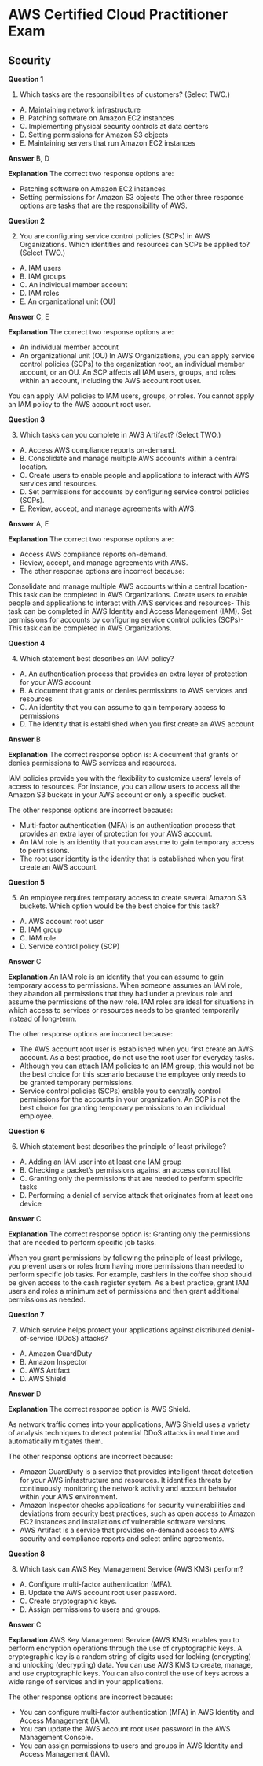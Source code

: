 # AWS Certified Cloud Practitioner Exam

## Security

**Question 1**

1. Which tasks are the responsibilities of customers? (Select TWO.)
* A. Maintaining network infrastructure
* B. Patching software on Amazon EC2 instances
* C. Implementing physical security controls at data centers
* D. Setting permissions for Amazon S3 objects
* E. Maintaining servers that run Amazon EC2 instances

**Answer**  B, D

**Explanation**
The correct two response options are:

* Patching software on Amazon EC2 instances
* Setting permissions for Amazon S3 objects
The other three response options are tasks that are the responsibility of AWS.

**Question 2**

2. You are configuring service control policies (SCPs) in AWS Organizations. Which identities and resources can SCPs be applied to? (Select TWO.)
* A. IAM users
* B. IAM groups
* C. An individual member account
* D. IAM roles
* E. An organizational unit (OU)

**Answer**  C, E

**Explanation**
The correct two response options are:

* An individual member account
* An organizational unit (OU)
In AWS Organizations, you can apply service control policies (SCPs) to the organization root, an individual member account, or an OU. An SCP affects all IAM users, groups, and roles within an account, including the AWS account root user.

You can apply IAM policies to IAM users, groups, or roles. You cannot apply an IAM policy to the AWS account root user.

**Question 3**

3. Which tasks can you complete in AWS Artifact? (Select TWO.)
* A. Access AWS compliance reports on-demand.
* B. Consolidate and manage multiple AWS accounts within a central location.
* C. Create users to enable people and applications to interact with AWS services and resources.
* D. Set permissions for accounts by configuring service control policies (SCPs).
* E. Review, accept, and manage agreements with AWS.

**Answer**  A, E

**Explanation**
The correct two response options are:

* Access AWS compliance reports on-demand.
* Review, accept, and manage agreements with AWS.
* The other response options are incorrect because:

Consolidate and manage multiple AWS accounts within a central location- This task can be completed in AWS Organizations.
Create users to enable people and applications to interact with AWS services and resources- This task can be completed in AWS Identity and Access Management (IAM).
Set permissions for accounts by configuring service control policies (SCPs)- This task can be completed in AWS Organizations.

**Question 4**

4. Which statement best describes an IAM policy?
* A. An authentication process that provides an extra layer of protection for your AWS account
* B. A document that grants or denies permissions to AWS services and resources
* C. An identity that you can assume to gain temporary access to permissions
* D. The identity that is established when you first create an AWS account


**Answer**  B

**Explanation**
The correct response option is: A document that grants or denies permissions to AWS services and resources.

IAM policies provide you with the flexibility to customize users’ levels of access to resources. For instance, you can allow users to access all the Amazon S3 buckets in your AWS account or only a specific bucket.

The other response options are incorrect because:

* Multi-factor authentication (MFA) is an authentication process that provides an extra layer of protection for your AWS account.
* An IAM role is an identity that you can assume to gain temporary access to permissions.
* The root user identity is the identity that is established when you first create an AWS account.

**Question 5**

5. An employee requires temporary access to create several Amazon S3 buckets. Which option would be the best choice for this task?
* A. AWS account root user
* B. IAM group
* C. IAM role
* D. Service control policy (SCP)


**Answer**  C

**Explanation**
An IAM role is an identity that you can assume to gain temporary access to permissions. When someone assumes an IAM role, they abandon all permissions that they had under a previous role and assume the permissions of the new role. IAM roles are ideal for situations in which access to services or resources needs to be granted temporarily instead of long-term.

The other response options are incorrect because:

* The AWS account root user is established when you first create an AWS account. As a best practice, do not use the root user for everyday tasks.
* Although you can attach IAM policies to an IAM group, this would not be the best choice for this scenario because the employee only needs to be granted temporary permissions.
* Service control policies (SCPs) enable you to centrally control permissions for the accounts in your organization. An SCP is not the best choice for granting temporary permissions to an individual employee.


**Question 6**

6. Which statement best describes the principle of least privilege?
* A. Adding an IAM user into at least one IAM group
* B. Checking a packet’s permissions against an access control list
* C. Granting only the permissions that are needed to perform specific tasks
* D. Performing a denial of service attack that originates from at least one device


**Answer**  C

**Explanation**
The correct response option is: Granting only the permissions that are needed to perform specific job tasks.

When you grant permissions by following the principle of least privilege, you prevent users or roles from having more permissions than needed to perform specific job tasks. For example, cashiers in the coffee shop should be given access to the cash register system. As a best practice, grant IAM users and roles a minimum set of permissions and then grant additional permissions as needed.

**Question 7**

7. Which service helps protect your applications against distributed denial-of-service (DDoS) attacks?
* A. Amazon GuardDuty
* B. Amazon Inspector
* C. AWS Artifact
* D. AWS Shield


**Answer**  D

**Explanation**
The correct response option is AWS Shield.

As network traffic comes into your applications, AWS Shield uses a variety of analysis techniques to detect potential DDoS attacks in real time and automatically mitigates them.

The other response options are incorrect because:

* Amazon GuardDuty is a service that provides intelligent threat detection for your AWS infrastructure and resources. It identifies threats by continuously monitoring the network activity and account behavior within your AWS environment.
* Amazon Inspector checks applications for security vulnerabilities and deviations from security best practices, such as open access to Amazon EC2 instances and installations of vulnerable software versions.
* AWS Artifact is a service that provides on-demand access to AWS security and compliance reports and select online agreements.

**Question 8**

8. Which task can AWS Key Management Service (AWS KMS) perform?
* A. Configure multi-factor authentication (MFA).
* B. Update the AWS account root user password.
* C. Create cryptographic keys.
* D. Assign permissions to users and groups.


**Answer**  C

**Explanation**
AWS Key Management Service (AWS KMS) enables you to perform encryption operations through the use of cryptographic keys. A cryptographic key is a random string of digits used for locking (encrypting) and unlocking (decrypting) data. You can use AWS KMS to create, manage, and use cryptographic keys. You can also control the use of keys across a wide range of services and in your applications.

The other response options are incorrect because:

* You can configure multi-factor authentication (MFA) in AWS Identity and Access Management (IAM).
* You can update the AWS account root user password in the AWS Management Console.
* You can assign permissions to users and groups in AWS Identity and Access Management (IAM).